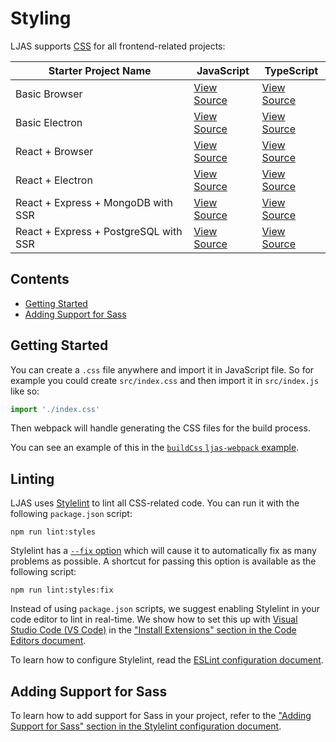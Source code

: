 # Styling

LJAS supports [CSS](https://w3.org/Style/CSS/Overview.en.html) for all frontend-related projects:

| Starter Project Name                  | JavaScript                                               | TypeScript                                                  |
| ------------------------------------- | -------------------------------------------------------- | ----------------------------------------------------------- |
| Basic Browser                         | [View Source](../../starters/basic-browser)              | [View Source](../../starters/basic-browser-ts)              |
| Basic Electron                        | [View Source](../../starters/basic-electron)             | [View Source](../../starters/basic-electron-ts)             |
| React + Browser                       | [View Source](../../starters/react-electron)             | [View Source](../../starters/react-electron-ts)             |
| React + Electron                      | [View Source](../../starters/react-electron)             | [View Source](../../starters/react-electron-ts)             |
| React + Express + MongoDB with SSR    | [View Source](../../starters/react-express-mongo-ssr)    | [View Source](../../starters/react-express-mongo-ssr-ts)    |
| React + Express + PostgreSQL with SSR | [View Source](../../starters/react-express-postgres-ssr) | [View Source](../../starters/react-express-postgres-ssr-ts) |

## Contents

-   [Getting Started](#getting-started)
-   [Adding Support for Sass](#adding-support-for-sass)

## Getting Started

You can create a `.css` file anywhere and import it in JavaScript file. So for example you could create `src/index.css` and then import it in `src/index.js` like so:

```javascript
import './index.css'
```

Then webpack will handle generating the CSS files for the build process.

You can see an example of this in the [`buildCss` `ljas-webpack` example](../../ljas-webpack/examples/buildCss).

## Linting

LJAS uses [Stylelint](https://stylelint.io) to lint all CSS-related code. You can run it with the following `package.json` script:

```console
npm run lint:styles
```

Stylelint has a [`--fix` option](https://stylelint.io/user-guide/options/#fix) which will cause it to automatically fix as many problems as possible. A shortcut for passing this option is available as the following script:

```console
npm run lint:styles:fix
```

Instead of using `package.json` scripts, we suggest enabling Stylelint in your code editor to lint in real-time. We show how to set this up with [Visual Studio Code (VS Code)](https://code.visualstudio.com) in the ["Install Extensions" section in the Code Editors document](../setup/code-editors.md#install-extensions).

To learn how to configure Stylelint, read the [ESLint configuration document](../configuration/eslint.md).

## Adding Support for Sass

To learn how to add support for Sass in your project, refer to the ["Adding Support for Sass" section in the Stylelint configuration document](../configuration/stylelint.md#adding-support-for-sass).
